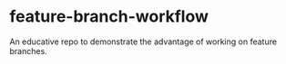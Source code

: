 # feature-branch-workflow

An educative repo to demonstrate the advantage of working on feature branches.
